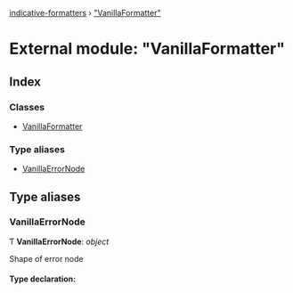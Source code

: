 [indicative-formatters](../README.md) › ["VanillaFormatter"](_vanillaformatter_.md)

# External module: "VanillaFormatter"

## Index

### Classes

* [VanillaFormatter](../classes/_vanillaformatter_.vanillaformatter.md)

### Type aliases

* [VanillaErrorNode](_vanillaformatter_.md#vanillaerrornode)

## Type aliases

###  VanillaErrorNode

Ƭ **VanillaErrorNode**: *object*

Shape of error node

#### Type declaration:
